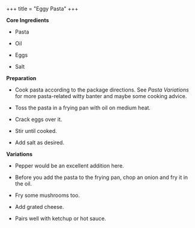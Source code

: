 +++
title = "Eggy Pasta"
+++

**Core Ingredients**
- Pasta

- Oil

- Eggs

- Salt

**Preparation**
- Cook pasta according to the package directions. See _Pasta Variations_ for
more pasta-related witty banter and maybe some cooking advice.

- Toss the pasta in a frying pan with oil on medium heat.

- Crack eggs over it.

- Stir until cooked.

- Add salt as desired.

**Variations**
- Pepper would be an excellent addition here.

- Before you add the pasta to the frying pan, chop an onion and fry it in
the oil.

- Fry some mushrooms too.

- Add grated cheese.

- Pairs well with ketchup or hot sauce.